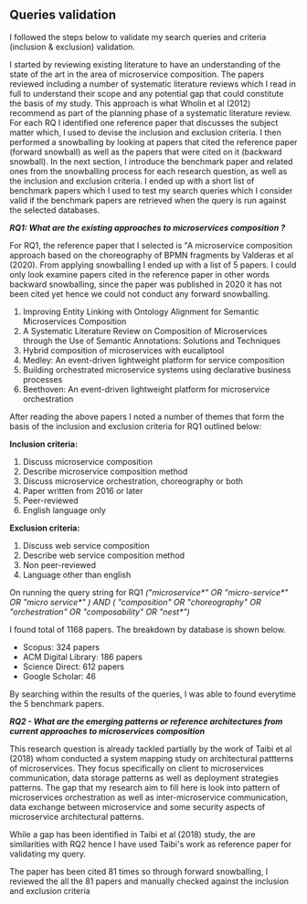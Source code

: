 ## Queries validation
I followed the steps below to validate my search queries and criteria (inclusion & exclusion) validation.

I started by reviewing existing literature to have an understanding of the state of the art in the area of microservice composition. The papers reviewed including a number of systematic literature reviews which I read in full to understand their scope and any potential gap that could constitute the basis of my study. This approach is what Wholin et al (2012) recommend as part of the planning phase of a systematic literature review. For each RQ I identified one reference paper that discusses the subject matter which, I used to devise the inclusion and exclusion criteria. I then performed a snowballing by looking at papers that cited the reference paper (forward snowball) as well as the papers that were cited on it (backward snowball). In the next section, I introduce the benchmark paper and related ones from the snowballing process for each research question, as well as the inclusion and exclusion criteria. I ended up with a short list of benchmark papers which I used to test my search queries which I consider valid if the benchmark papers are retrieved when the query is run against the selected databases.

***RQ1: What are the existing approaches to microservices composition ?***

For RQ1, the reference paper that I selected is "A microservice composition approach based on the choreography of BPMN fragments by Valderas et al (2020). From applying snowballing I ended up with a list of 5 papers. I could only look examine papers cited in the reference paper in other words backward snowballing, since the paper was published in 2020 it has not been cited yet hence we could not conduct any forward snowballing.

1. Improving Entity Linking with Ontology Alignment for Semantic Microservices Composition
2. A Systematic Literature Review on Composition of Microservices through the Use of Semantic Annotations: Solutions and Techniques 
3. Hybrid composition of microservices with eucaliptool
4. Medley: An event-driven lightweight platform for service composition
5. Building orchestrated microservice systems using declarative business processes
6. Beethoven: An event-driven lightweight platform for microservice orchestration

After reading the above papers I noted a number of themes that form the basis of the inclusion and exclusion criteria for RQ1 outlined below:

**Inclusion criteria:**

1. Discuss microservice composition
2. Describe microservice composition method
3. Discuss microservice orchestration, choreography or both
4. Paper written from 2016 or later
5. Peer-reviewed
6. English language only

**Exclusion criteria:**

1. Discuss web service composition
2. Describe web service composition method
3. Non peer-reviewed
4. Language other than english

On running the query string for RQ1 *("microservice\*" OR "micro-service\*"  OR  "micro service\*" ) AND ( "composition"  OR  "choreography"  OR  "orchestration"  OR  "composability"  OR  "nest\*")*

I found total of 1168 papers. The breakdown by database is shown below.

- Scopus: 324 papers  
- ACM Digital Library: 186 papers  
- Science Direct: 612 papers  
- Google Scholar: 46

By searching within the results of the queries, I was able to found everytime the 5 benchmark papers.

***RQ2 - What are the emerging patterns or reference 
architectures from current approaches to microservices composition***

This research question is already tackled partially by the work of Taibi et al (2018) whom conducted a system mapping study on architectural pattterns of microservices. They focus specifically on client to microservices communication, data storage patterns as well as deployment strategies patterns. The gap that my research aim to fill here is look into pattern of microservices orchestration as well as inter-microservice communication, data exchange between microservice and some security aspects of microservice architectural patterns.

While a gap has been identified in Taibi et al (2018) study, the are similarities with RQ2 hence I have used Taibi's work as reference paper for validating my query.

The paper has been cited 81 times so through forward snowballing, I reviewed the all the 81 papers and manually checked against the inclusion and exclusion criteria

